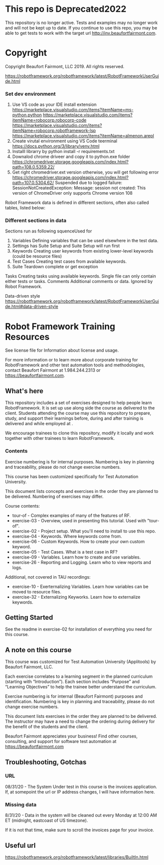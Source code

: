 # This repo is Deprecated2022
This repository is no longer active. Tests and examples may no longer work and will not be 
kept up to date. If you continue to use this repo, you may be able to get tests to work with
the target url http://inv.beaufortfairmont.com. 

# Copyright
Copyright Beaufort Fairmont, LLC 2019. All rights reserved.

https://robotframework.org/robotframework/latest/RobotFrameworkUserGuide.html

### Set dev environment ###
1. Use VS code as your IDE
install extension
https://marketplace.visualstudio.com/items?itemName=ms-python.python
https://marketplace.visualstudio.com/items?itemName=robocorp.robocorp-code
https://marketplace.visualstudio.com/items?itemName=robocorp.robotframework-lsp
https://marketplace.visualstudio.com/items?itemName=almenon.arepl
2. Create virutal environment using VS Code teerminal
https://docs.python.org/3/library/venv.html
3. Installl librarry by python install -r requirements.txt
4. Downalod chrome driveer and copy it to python.exe folder
https://chromedriver.storage.googleapis.com/index.html?path=108.0.5359.22/
5. Get right chromedriver.ext version otherwise, you will get following error
https://chromedriver.storage.googleapis.com/index.html?path=107.0.5304.62/
Suspended due to logged failure: SessionNotCreatedException: Message: session not created: This version of ChromeDriver only supports Chrome version 108

Robot Framework data is defined in different sections, often also called tables, listed below:

### Different sections in data ###
Sections	run as following squenceUsed for
1. Variables	Defining variables that can be used elsewhere in the test data.
2. Settings has Suite Setup and Suite Setup will run first
3. Keywords	Creating user keywords from existing lower-level keywords (could be resource files)
4. Test Cases	Creating test cases from available keywords.
5. Suite Teardown  complete or get exception

Tasks	Creating tasks using available keywords. Single file can only contain either tests or tasks.
Comments	Additional comments or data. Ignored by Robot Framework.

Data-driven style
https://robotframework.org/robotframework/latest/RobotFrameworkUserGuide.html#data-driven-style

# Robot Framework Training Resources

See license file for Information about license and usage.

For more information or to learn more about corporate training for RobotFramework and other test automation tools and methodologies, contact Beaufort Fairmont at 1.984.244.2313 or https://beaufortfairmont.com.

## What's here

This repository includes a set of exercises designed to help people learn RobotFramework. It is set up use along side the course as delivered to the client. Students attending the course may use this repository to prepare, study, and support their learnings before, during and after training is delivered and while employed at <CLIENT>.

We encourage trainees to clone this repository, modify it locally and work together with other trainees to learn RobotFramework.

### Contents
Exercise numbering is for internal purposes. Numbering is key in planning and traceability, please do not change exercise numbers.

This course has been customized specifically for Test Automation University.

This document lists concepts and exercises in the order they are planned to be delivered. Numbering of exercises may differ. 

Course contents:
* tour-of - Complex examples of many of the features of RF.
* exercise-03 - Overview, used in presenting this tutorial. Used with "tour-of".
* exercise-02 - Project setup. What you'll need to install to use this repo.
* exercise-04 - Keywords. Where keywords come from.
* exercise-06 - Custom Keywords. How to create your own custom keyword.
* exercise-05 - Test Cases. What is a test case in RF?
* exercise-09 - Variables. Learn how to create and use variables.
* exercise-26 - Reporting and Logging. Learn who to view reports and logs.

Additional, not covered in TAU recordings:
* exercise-10 - Exerternalizing Variables. Learn how variables can be moved to resource files.
* exercise-32 - Externalizing Keyworks. Learn how to externalize keywords.


## Getting Started
See the readme in exercise-02 for installation of everything you need for this course.

## A note on this course
This course was customized for Test Automation University (Applitools) by Beaufort Fairmont, LLC.

Each exercise correlates to a learning segment in the planned curriculum (starting with “Introduction”). Each section includes “Purpose” and “Learning Objectives” to help the trainee better understand the curriculum.

Exercise numbering is for internal (Beaufort Fairmont) purposes and identification. Numbering is key in planning and traceability, please do not change exercise numbers.

This document lists exercises in the order they are planned to be delivered. The instructor may have a need to change the ordering during delivery for the benefit of the students and the client.

Beaufort Fairmont appreciates your business! Find other courses, consulting, and support for software test automation at https://beaufortfairmont.com


## Troubleshooting, Gotchas ##
### URL ###
08/31/20 - The System Under test in this course is the invoices application. If, at somepoint the url or IP address changes, I will have information here.

### Missing data ###
8/31/20 - Data in the system will be cleaned out every Monday at 12:00 AM ET (midnight, eastcoast of US timezone).

If it is not that time, make sure to scroll the invoices page for your invoice.

## Useful url ##
https://robotframework.org/robotframework/latest/libraries/BuiltIn.html





